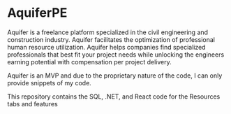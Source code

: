 # AquiferPE

Aquifer is a freelance platform specialized in the civil engineering and construction industry. Aquifer facilitates the optimization of professional human resource utilization. Aquifer helps companies find specialized professionals that best fit your project needs while unlocking the engineers earning potential with compensation per project delivery.

Aquifer is an MVP and due to the proprietary nature of the code, I can only provide snippets of my code. 

This repository contains the SQL, .NET, and React code for the Resources tabs and features 
